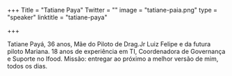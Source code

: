 +++
Title = "Tatiane Paya"
Twitter = ""
image = "tatiane-paia.png"
type = "speaker"
linktitle = "tatiane-paya"

+++

Tatiane Payá, 36 anos, Mãe do Piloto de Drag.Jr Luiz Felipe e da futura piloto Mariana. 18 anos de experiência em TI, Coordenadora de Governança e Suporte no Ifood. Missão: entregar ao próximo a melhor versão de mim, todos os dias.
